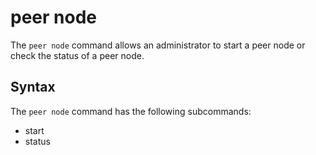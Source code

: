 # peer node

The `peer node` command allows an administrator to start a peer node or check
the status of a peer node.

## Syntax

The `peer node` command has the following subcommands:

  * start
  * status
